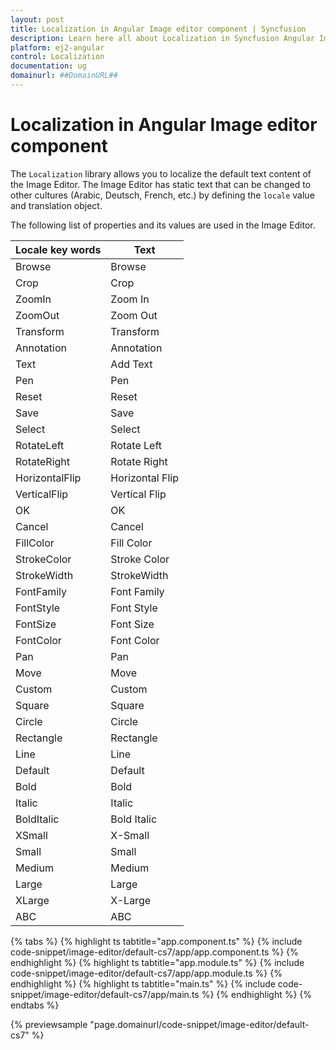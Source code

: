 ```yaml
---
layout: post
title: Localization in Angular Image editor component | Syncfusion
description: Learn here all about Localization in Syncfusion Angular Image editor component of Syncfusion Essential JS 2 and more.
platform: ej2-angular
control: Localization 
documentation: ug
domainurl: ##DomainURL##
---
```


# Localization in Angular Image editor component

The `Localization` library allows you to localize the default text content of the Image Editor. The Image Editor has static text that can be changed to other cultures (Arabic, Deutsch, French, etc.) by defining the `locale` value and translation object.

The following list of properties and its values are used in the Image  Editor.

| Locale key words | Text |
| ------------ | ----------------------- |
| Browse  | Browse |
| Crop  | Crop |
| ZoomIn | Zoom In |
| ZoomOut | Zoom Out |
| Transform | Transform |
| Annotation | Annotation |
| Text | Add Text |
| Pen | Pen |
| Reset | Reset |
| Save | Save |
| Select | Select |
| RotateLeft | Rotate Left |
| RotateRight | Rotate Right |
| HorizontalFlip | Horizontal Flip |
| VerticalFlip | Vertical Flip |
| OK | OK |
| Cancel | Cancel |
| FillColor | Fill Color |
| StrokeColor | Stroke Color |
| StrokeWidth | StrokeWidth |
| FontFamily | Font Family |
| FontStyle | Font Style |
| FontSize | Font Size |
| FontColor | Font Color |
| Pan | Pan |
| Move | Move |
| Custom | Custom |
| Square | Square |
| Circle | Circle |
| Rectangle | Rectangle |
| Line | Line |
| Default | Default |
| Bold | Bold |
| Italic | Italic |
| BoldItalic | Bold Italic |
| XSmall | X-Small |
| Small | Small |
| Medium | Medium |
| Large | Large |
| XLarge | X-Large |
| ABC | ABC |

{% tabs %}
{% highlight ts tabtitle="app.component.ts" %}
{% include code-snippet/image-editor/default-cs7/app/app.component.ts %}
{% endhighlight %}
{% highlight ts tabtitle="app.module.ts" %}
{% include code-snippet/image-editor/default-cs7/app/app.module.ts %}
{% endhighlight %}
{% highlight ts tabtitle="main.ts" %}
{% include code-snippet/image-editor/default-cs7/app/main.ts %}
{% endhighlight %}
{% endtabs %}
  
{% previewsample "page.domainurl/code-snippet/image-editor/default-cs7" %}